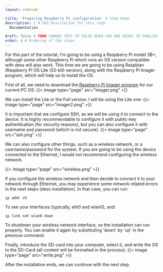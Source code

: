 ```yaml
---
layout: codelab

title: 'Preparing Raspberry Pi configuration' # Step Name
description: | # SEO Description for this step
  Documentation

draft: false # TODO CHANGE THIS TO FALSE WHEN YOU ARE READY TO PUBLISH THE PAGE
order: 4 # Ordering of the steps
---
```


For this part of the tutorial, I'm going to be using a Raspberry Pi model 3B+, although some other Raspberry Pi which runs an OS version compatible with dess will also work. This time we are going to be using Raspbian (Raspberry Pi OS Lite (32-bit) version), along with the Raspberry Pi Imager program, which will help us to install the OS.

First of all, we need to download the [Raspberry Pi Imager program](https://www.raspberrypi.com/software/) for our current PC OS:
{{< image type="page" src="imager.png" >}}


We can install the Lite or the Full version. I will be using the Lite one:
{{< image type="page" src="imager2.png" >}}

It is important that we configure SSH, as we will be using it to connect to the device. It is highly recommendable to configure it with public-key authentication (for security reasons), but you can also configure it with username and password (which is not secure).
{{< image type="page" src="ssh.png" >}}

We can also configure other things, such as a wireless network, or a username/password for the system. If you are going to be using the device connected to the Ethernet, I would not recommend configuring the wireless network. 

{{< image type="page" src="wireless.png" >}}

If you configure the wireless network and then decide to connect it to your network through Ethernet, you may experience some network related errors in the next steps (dess installation). In that case, you can run:

	ip addr sh

To see your interfaces (typically, eth0 and wlan0), and:

	ip link set wlan0 down

To shutdown your wireless network interface, so the installation can run properly. You can enable it again by substituting 'down' by 'up' in the previous command.

Finally, introduce the SD-card into your computer, select it, and write the OS to the SD-Card (all content will be formatted in the process):
{{< image type="page" src="write.png" >}}


After the installation ends, we can continue with the next step.
